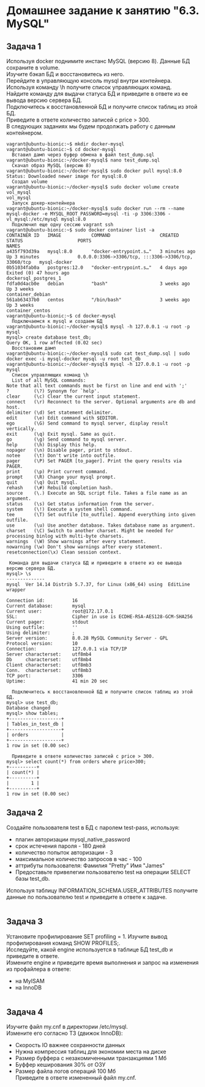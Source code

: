 # Домашнее задание к занятию "6.3. MySQL"

## Задача 1
Используя docker поднимите инстанс MySQL (версию 8). Данные БД сохраните в volume.  
Изучите бэкап БД и восстановитесь из него.  
Перейдите в управляющую консоль mysql внутри контейнера.  
Используя команду \h получите список управляющих команд.  
Найдите команду для выдачи статуса БД и приведите в ответе из ее вывода версию сервера БД.  
Подключитесь к восстановленной БД и получите список таблиц из этой БД.  
Приведите в ответе количество записей с price > 300.  
В следующих заданиях мы будем продолжать работу с данным контейнером.  
```
vagrant@ubuntu-bionic:~$ mkdir docker-mysql
vagrant@ubuntu-bionic:~$ cd docker-mysql
  Вставил дамп через буфер обмена в файл test_dump.sql
vagrant@ubuntu-bionic:~/docker-mysql$ nano test_dump.sql
  Скачал образ MySQL (версию 8)
vagrant@ubuntu-bionic:~/docker-mysql$ sudo docker pull mysql:8.0
Status: Downloaded newer image for mysql:8.0
  Создал volume
vagrant@ubuntu-bionic:~/docker-mysql$ sudo docker volume create vol_mysql
vol_mysql
  Запуск докер-контейнера
vagrant@ubuntu-bionic:~/docker-mysql$ sudo docker run --rm --name mysql-docker -e MYSQL_ROOT_PASSWORD=mysql -ti -p 3306:3306 -vl_mysql:/etc/mysql mysql:8.0
  Подключил еще одну сессию vagrant ssh
vagrant@ubuntu-bionic:~$ sudo docker container list -a
CONTAINER ID   IMAGE           COMMAND                  CREATED         STATUS                    PORTS                                                  NAMES
a435f793d39a   mysql:8.0       "docker-entrypoint.s…"   3 minutes ago   Up 3 minutes              0.0.0.0:3306->3306/tcp, :::3306->3306/tcp, 33060/tcp   mysql-docker
0b51034fab0a   postgres:12.0   "docker-entrypoint.s…"   4 days ago      Exited (0) 47 hours ago                                                          dockersql_postgres_1
fdfa0d4acb0e   debian          "bash"                   3 weeks ago     Up 3 weeks                                                                       container_debian
561ab63437b0   centos          "/bin/bash"              3 weeks ago     Up 3 weeks                                                                       container_centos
vagrant@ubuntu-bionic:~$ cd docker-mysql
  Подключаемся к mysql и создаем БД
vagrant@ubuntu-bionic:~/docker-mysql$ mysql -h 127.0.0.1 -u root -p mysql
mysql> create database test_db;
Query OK, 1 row affected (0.02 sec)
  Восстановим дамп
vagrant@ubuntu-bionic:~/docker-mysql$ sudo cat test_dump.sql | sudo docker exec -i mysql-docker mysql -u root test_db
vagrant@ubuntu-bionic:~/docker-mysql$ mysql -h 127.0.0.1 -u root -p mysql
  Cписок управляющих команд \h
  List of all MySQL commands:
Note that all text commands must be first on line and end with ';'
?         (\?) Synonym for `help'.
clear     (\c) Clear the current input statement.
connect   (\r) Reconnect to the server. Optional arguments are db and host.
delimiter (\d) Set statement delimiter.
edit      (\e) Edit command with $EDITOR.
ego       (\G) Send command to mysql server, display result vertically.
exit      (\q) Exit mysql. Same as quit.
go        (\g) Send command to mysql server.
help      (\h) Display this help.
nopager   (\n) Disable pager, print to stdout.
notee     (\t) Don't write into outfile.
pager     (\P) Set PAGER [to_pager]. Print the query results via PAGER.
print     (\p) Print current command.
prompt    (\R) Change your mysql prompt.
quit      (\q) Quit mysql.
rehash    (\#) Rebuild completion hash.
source    (\.) Execute an SQL script file. Takes a file name as an argument.
status    (\s) Get status information from the server.
system    (\!) Execute a system shell command.
tee       (\T) Set outfile [to_outfile]. Append everything into given outfile.
use       (\u) Use another database. Takes database name as argument.
charset   (\C) Switch to another charset. Might be needed for processing binlog with multi-byte charsets.
warnings  (\W) Show warnings after every statement.
nowarning (\w) Don't show warnings after every statement.
resetconnection(\x) Clean session context.

 Команда для выдачи статуса БД и приведите в ответе из ее вывода версию сервера БД.  
mysql> \s
--------------
mysql  Ver 14.14 Distrib 5.7.37, for Linux (x86_64) using  EditLine wrapper

Connection id:          16
Current database:       mysql
Current user:           root@172.17.0.1
SSL:                    Cipher in use is ECDHE-RSA-AES128-GCM-SHA256
Current pager:          stdout
Using outfile:          ''
Using delimiter:        ;
Server version:         8.0.28 MySQL Community Server - GPL
Protocol version:       10
Connection:             127.0.0.1 via TCP/IP
Server characterset:    utf8mb4
Db     characterset:    utf8mb4
Client characterset:    utf8mb3
Conn.  characterset:    utf8mb3
TCP port:               3306
Uptime:                 41 min 20 sec

  Подключитесь к восстановленной БД и получите список таблиц из этой БД.  
mysql> use test_db;
Database changed
mysql> show tables;
+-------------------+
| Tables_in_test_db |
+-------------------+
| orders            |
+-------------------+
1 row in set (0.00 sec)

  Приведите в ответе количество записей с price > 300.  
mysql> select count(*) from orders where price>300;
+----------+
| count(*) |
+----------+
|        1 |
+----------+
1 row in set (0.00 sec)
```

## Задача 2
Создайте пользователя test в БД c паролем test-pass, используя:  
- плагин авторизации mysql_native_password
- срок истечения пароля - 180 дней
- количество попыток авторизации - 3
- максимальное количество запросов в час - 100
- аттрибуты пользователя:
 Фамилия "Pretty"
 Имя "James"
- Предоставьте привелегии пользователю test на операции SELECT базы test_db.

Используя таблицу INFORMATION_SCHEMA.USER_ATTRIBUTES получите данные по пользователю test и приведите в ответе к задаче.
```

```

## Задача 3
Установите профилирование SET profiling = 1. Изучите вывод профилирования команд SHOW PROFILES;.  
Исследуйте, какой engine используется в таблице БД test_db и приведите в ответе.  
Измените engine и приведите время выполнения и запрос на изменения из профайлера в ответе:  
- на MyISAM  
- на InnoDB  
```

```

## Задача 4
Изучите файл my.cnf в директории /etc/mysql.  
Измените его согласно ТЗ (движок InnoDB):  
- Скорость IO важнее сохранности данных  
- Нужна компрессия таблиц для экономии места на диске  
- Размер буффера с незакомиченными транзакциями 1 Мб  
- Буффер кеширования 30% от ОЗУ  
- Размер файла логов операций 100 Мб  
Приведите в ответе измененный файл my.cnf.  
```

```
